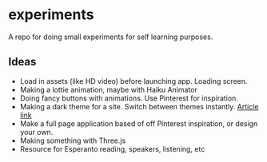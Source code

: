 # experiments
A repo for doing small experiments for self learning purposes.

## Ideas
* Load in assets (like HD video) before launching app. Loading screen.
* Making a lottie animation, maybe with Haiku Animator
* Doing fancy buttons with animations. Use Pinterest for inspiration.
* Making a dark theme for a site. Switch between themes instantly. [Article link](https://medium.com/@katiemctigue/how-to-create-a-dark-mode-in-sass-609f131a3995)
* Make a full page application based of off Pinterest inspiration, or design your own.
* Making something with Three.js
* Resource for Esperanto reading, speakers, listening, etc
